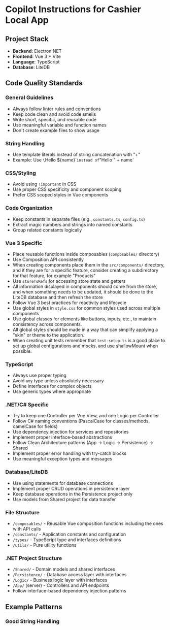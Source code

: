 <!-- Use this file to provide workspace-specific custom instructions to Copilot. For more details, visit https://code.visualstudio.com/docs/copilot/copilot-customization#_use-a-githubcopilotinstructionsmd-file -->

# Copilot Instructions for Cashier Local App

## Project Stack
- **Backend**: Electron.NET
- **Frontend**: Vue 3 + Vite
- **Language**: TypeScript
- **Database**: LiteDB

## Code Quality Standards

### General Guidelines 
- Always follow linter rules and conventions
- Keep code clean and avoid code smells
- Write short, specific, and reusable code
- Use meaningful variable and function names
- Don't create example files to show usage

### String Handling
- Use template literals instead of string concatenation with "+"
- Example: Use `\`Hello \${name}\`` instead of `"Hello " + name`

### CSS/Styling
- Avoid using `!important` in CSS
- Use proper CSS specificity and component scoping
- Prefer CSS scoped styles in Vue components

### Code Organization
- Keep constants in separate files (e.g., `constants.ts`, `config.ts`)
- Extract magic numbers and strings into named constants
- Group related constants logically

### Vue 3 Specific
- Place reusable functions inside composables (`composables/` directory)
- Use Composition API consistently
- When creating components place them in the `src/components/` directory, and if they are for a specific feature, consider creating a subdirectory for that feature, for example "Products"
- Use `storeToRefs` for accessing store state and getters
- All information displayed in components should come from the store, and when something needs to be updated, it should be done to the LiteDB database and then refresh the store
- Follow Vue 3 best practices for reactivity and lifecycle
- Use global styles in `style.css` for common styles used across multiple components
- Use global classes for elements like buttons, inputs, etc., to maintain consistency across components.
- All global styles should be made in a way that can simplify applying a "skin" or theme to the application.
- When creating unit tests remember that `test-setup.ts` is a good place to set up global configurations and mocks, and use shallowMount when possible.

### TypeScript
- Always use proper typing
- Avoid `any` type unless absolutely necessary
- Define interfaces for complex objects
- Use generic types where appropriate

### .NET/C# Specific
- Try to keep one Controller per Vue View, and one Logic per Controller
- Follow C# naming conventions (PascalCase for classes/methods, camelCase for fields)
- Use dependency injection for services and repositories
- Implement proper interface-based abstractions
- Follow Clean Architecture patterns (App → Logic → Persistence) → Shared
- Implement proper error handling with try-catch blocks
- Use meaningful exception types and messages

### Database/LiteDB
- Use using statements for database connections
- Implement proper CRUD operations in persistence layer
- Keep database operations in the Persistence project only
- Use models from Shared project for data transfer

### File Structure
- `/composables/` - Reusable Vue composition functions including the ones with API calls
- `/constants/` - Application constants and configuration
- `/types/` - TypeScript type and interfaces definitions
- `/utils/` - Pure utility functions

### .NET Project Structure
- `/Shared/` - Domain models and shared interfaces
- `/Persistence/` - Database access layer with interfaces
- `/Logic/` - Business logic layer with interfaces
- `/App/` (server) - Controllers and API endpoints
- Follow interface-based dependency injection patterns

## Example Patterns

### Good String Handling